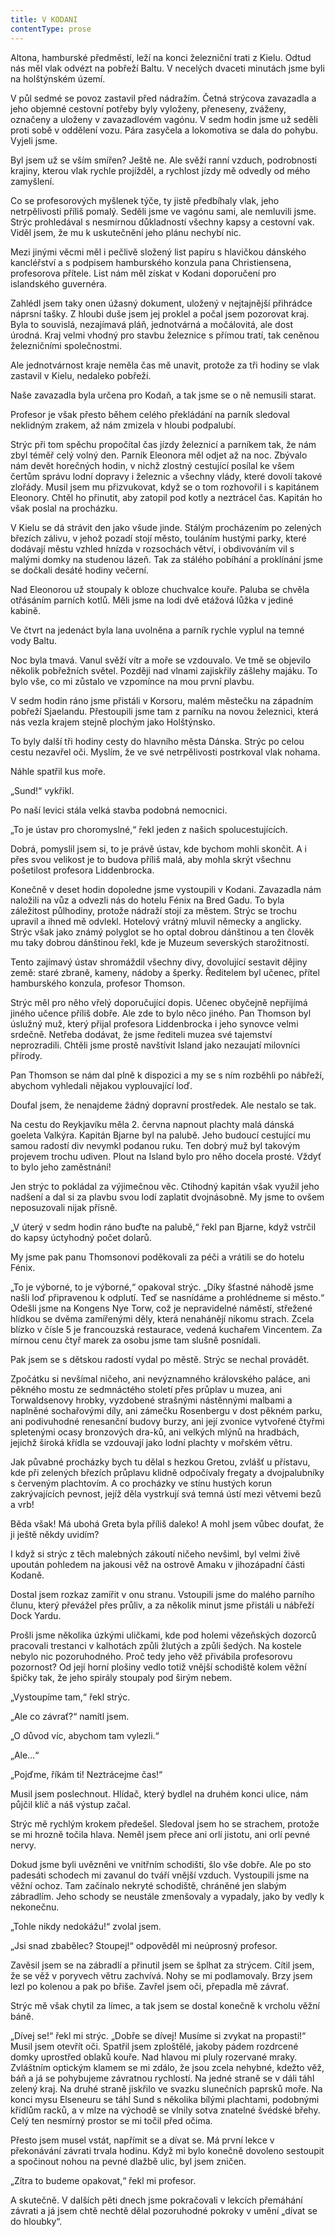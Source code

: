 ```yaml
---
title: V KODANI
contentType: prose
---
```


Altona, hamburské předměstí, leží na konci železniční trati z Kielu. Odtud nás měl vlak odvézt na pobřeží Baltu. V necelých dvaceti minutách jsme byli na holštýnském území.

V půl sedmé se povoz zastavil před nádražím. Četná strýcova zavazadla a jeho objemné cestovní potřeby byly vyloženy, přeneseny, zváženy, označeny a uloženy v zavazadlovém vagónu. V sedm hodin jsme už seděli proti sobě v oddělení vozu. Pára zasyčela a lokomotiva se dala do pohybu. Vyjeli jsme.

Byl jsem už se vším smířen? Ještě ne. Ale svěží ranní vzduch, podrobnosti krajiny, kterou vlak rychle projížděl, a rychlost jízdy mě odvedly od mého zamyšlení.

Co se profesorových myšlenek týče, ty jistě předbíhaly vlak, jeho netrpělivosti příliš pomalý. Seděli jsme ve vagónu sami, ale nemluvili jsme. Strýc prohledával s nesmírnou důkladností všechny kapsy a cestovní vak. Viděl jsem, že mu k uskutečnění jeho plánu nechybí nic.

Mezi jinými věcmi měl i pečlivě složený list papíru s hlavičkou dánského kancléřství a s podpisem hamburského konzula pana Christiensena, profesorova přítele. List nám měl získat v Kodani doporučení pro islandského guvernéra.

Zahlédl jsem taky onen úžasný dokument, uložený v nejtajnější přihrádce náprsní tašky. Z hloubi duše jsem jej proklel a počal jsem pozorovat kraj. Byla to souvislá, nezajímavá pláň, jednotvárná a močálovitá, ale dost úrodná. Kraj velmi vhodný pro stavbu železnice s přímou tratí, tak ceněnou železničními společnostmi.

Ale jednotvárnost kraje neměla čas mě unavit, protože za tři hodiny se vlak zastavil v Kielu, nedaleko pobřeží.

Naše zavazadla byla určena pro Kodaň, a tak jsme se o ně nemusili starat.

Profesor je však přesto během celého překládání na parník sledoval neklidným zrakem, až nám zmizela v hloubi podpalubí.

Strýc při tom spěchu propočítal čas jízdy železnicí a parníkem tak, že nám zbyl téměř celý volný den. Parník Eleonora měl odjet až na noc. Zbývalo nám devět horečných hodin, v nichž zlostný cestující posílal ke všem čertům správu lodní dopravy i železnic a všechny vlády, které dovolí takové zlořády. Musil jsem mu přizvukovat, když se o tom rozhovořil i s kapitánem Eleonory. Chtěl ho přinutit, aby zatopil pod kotly a neztrácel čas. Kapitán ho však poslal na procházku.

V Kielu se dá strávit den jako všude jinde. Stálým procházením po zelených březích zálivu, v jehož pozadí stojí město, touláním hustými parky, které dodávají městu vzhled hnízda v rozsochách větví, i obdivováním vil s malými domky na studenou lázeň. Tak za stálého pobíhání a proklínání jsme se dočkali desáté hodiny večerní.

Nad Eleonorou už stoupaly k obloze chuchvalce kouře. Paluba se chvěla otřásáním parních kotlů. Měli jsme na lodi dvě etážová lůžka v jediné kabině.

Ve čtvrt na jedenáct byla lana uvolněna a parník rychle vyplul na temné vody Baltu.

Noc byla tmavá. Vanul svěží vítr a moře se vzdouvalo. Ve tmě se objevilo několik pobřežních světel. Později nad vlnami zajiskřily zášlehy majáku. To bylo vše, co mi zůstalo ve vzpomínce na mou první plavbu.

V sedm hodin ráno jsme přistáli v Korsoru, malém městečku na západním pobřeží Sjaelandu. Přestoupili jsme tam z parníku na novou železnici, která nás vezla krajem stejně plochým jako Holštýnsko.

To byly další tři hodiny cesty do hlavního města Dánska. Strýc po celou cestu nezavřel oči. Myslím, že ve své netrpělivosti postrkoval vlak nohama.

Náhle spatřil kus moře.

„Sund!“ vykřikl.

Po naší levici stála velká stavba podobná nemocnici.

„To je ústav pro choromyslné,“ řekl jeden z našich spolucestujících.

Dobrá, pomyslil jsem si, to je právě ústav, kde bychom mohli skončit. A i přes svou velikost je to budova příliš malá, aby mohla skrýt všechnu pošetilost profesora Liddenbrocka.

Konečně v deset hodin dopoledne jsme vystoupili v Kodani. Zavazadla nám naložili na vůz a odvezli nás do hotelu Fénix na Bred Gadu. To byla záležitost půlhodiny, protože nádraží stojí za městem. Strýc se trochu upravil a ihned mě odvlekl. Hotelový vrátný mluvil německy a anglicky. Strýc však jako známý polyglot se ho optal dobrou dánštinou a ten člověk mu taky dobrou dánštinou řekl, kde je Muzeum severských starožitností.

Tento zajímavý ústav shromáždil všechny divy, dovolující sestavit dějiny země: staré zbraně, kameny, nádoby a šperky. Ředitelem byl učenec, přítel hamburského konzula, profesor Thomson.

Strýc měl pro něho vřelý doporučující dopis. Učenec obyčejně nepřijímá jiného učence příliš dobře. Ale zde to bylo něco jiného. Pan Thomson byl úslužný muž, který přijal profesora Liddenbrocka i jeho synovce velmi srdečně. Netřeba dodávat, že jsme řediteli muzea své tajemství neprozradili. Chtěli jsme prostě navštívit Island jako nezaujatí milovníci přírody.

Pan Thomson se nám dal plně k dispozici a my se s ním rozběhli po nábřeží, abychom vyhledali nějakou vyplouvající loď.

Doufal jsem, že nenajdeme žádný dopravní prostředek. Ale nestalo se tak.

Na cestu do Reykjavíku měla 2. června napnout plachty malá dánská goeleta Valkýra. Kapitán Bjarne byl na palubě. Jeho budoucí cestující mu samou radostí div nevymkl podanou ruku. Ten dobrý muž byl takovým projevem trochu udiven. Plout na Island bylo pro něho docela prosté. Vždyť to bylo jeho zaměstnání!

Jen strýc to pokládal za výjimečnou věc. Ctihodný kapitán však využil jeho nadšení a dal si za plavbu svou lodí zaplatit dvojnásobně. My jsme to ovšem neposuzovali nijak přísně.

„V úterý v sedm hodin ráno buďte na palubě,“ řekl pan Bjarne, když vstrčil do kapsy úctyhodný počet dolarů.

My jsme pak panu Thomsonovi poděkovali za péči a vrátili se do hotelu Fénix.

„To je výborné, to je výborné,“ opakoval strýc. „Díky šťastné náhodě jsme našli loď připravenou k odplutí. Teď se nasnídáme a prohlédneme si město.“ Odešli jsme na Kongens Nye Torw, což je nepravidelné náměstí, střežené hlídkou se dvěma zamířenými děly, která nenahánějí nikomu strach. Zcela blízko v čísle 5 je francouzská restaurace, vedená kuchařem Vincentem. Za mírnou cenu čtyř marek za osobu jsme tam slušně posnídali.

Pak jsem se s dětskou radostí vydal po městě. Strýc se nechal provádět.

Zpočátku si nevšímal ničeho, ani nevýznamného královského paláce, ani pěkného mostu ze sedmnáctého století přes průplav u muzea, ani Torwaldsenovy hrobky, vyzdobené strašnými nástěnnými malbami a naplněné sochařovými díly, ani zámečku Rosenbergu v dost pěkném parku, ani podivuhodné renesanční budovy burzy, ani její zvonice vytvořené čtyřmi spletenými ocasy bronzových dra-ků, ani velkých mlýnů na hradbách, jejichž široká křídla se vzdouvají jako lodní plachty v mořském větru.

Jak půvabné procházky bych tu dělal s hezkou Gretou, zvlášť u přístavu, kde při zelených březích průplavu klidně odpočívaly fregaty a dvojpalubníky s červeným plachtovím. A co procházky ve stínu hustých korun zakrývajících pevnost, jejíž děla vystrkují svá temná ústí mezi větvemi bezů a vrb!

Běda však! Má ubohá Greta byla příliš daleko! A mohl jsem vůbec doufat, že ji ještě někdy uvidím?

I když si strýc z těch malebných zákoutí ničeho nevšiml, byl velmi živě upoután pohledem na jakousi věž na ostrově Amaku v jihozápadní části Kodaně.

Dostal jsem rozkaz zamířit v onu stranu. Vstoupili jsme do malého parního člunu, který převážel přes průliv, a za několik minut jsme přistáli u nábřeží Dock Yardu.

Prošli jsme několika úzkými uličkami, kde pod holemi vězeňských dozorců pracovali trestanci v kalhotách způli žlutých a způli šedých. Na kostele nebylo nic pozoruhodného. Proč tedy jeho věž přivábila profesorovu pozornost? Od její horní plošiny vedlo totiž vnější schodiště kolem věžní špičky tak, že jeho spirály stoupaly pod širým nebem.

„Vystoupíme tam,“ řekl strýc.

„Ale co závrať?“ namítl jsem.

„O důvod víc, abychom tam vylezli.“

„Ale…“

„Pojďme, říkám ti! Neztrácejme čas!“

Musil jsem poslechnout. Hlídač, který bydlel na druhém konci ulice, nám půjčil klíč a náš výstup začal.

Strýc mě rychlým krokem předešel. Sledoval jsem ho se strachem, protože se mi hrozně točila hlava. Neměl jsem přece ani orlí jistotu, ani orlí pevné nervy.

Dokud jsme byli uvězněni ve vnitřním schodišti, šlo vše dobře. Ale po sto padesáti schodech mi zavanul do tváří vnější vzduch. Vystoupili jsme na věžní ochoz. Tam začínalo nekryté schodiště, chráněné jen slabým zábradlím. Jeho schody se neustále zmenšovaly a vypadaly, jako by vedly k nekonečnu.

„Tohle nikdy nedokážu!“ zvolal jsem.

„Jsi snad zbabělec? Stoupej!“ odpověděl mi neúprosný profesor.

Zavěsil jsem se na zábradlí a přinutil jsem se šplhat za strýcem. Cítil jsem, že se věž v poryvech větru zachvívá. Nohy se mi podlamovaly. Brzy jsem lezl po kolenou a pak po břiše. Zavřel jsem oči, přepadla mě závrať.

Strýc mě však chytil za límec, a tak jsem se dostal konečně k vrcholu věžní báně.

„Dívej se!“ řekl mi strýc. „Dobře se dívej! Musíme si zvykat na propasti!“ Musil jsem otevřít oči. Spatřil jsem zploštělé, jakoby pádem rozdrcené domky uprostřed oblaků kouře. Nad hlavou mi pluly rozervané mraky. Zvláštním optickým klamem se mi zdálo, že jsou zcela nehybné, kdežto věž, báň a já se pohybujeme závratnou rychlostí. Na jedné straně se v dáli táhl zelený kraj. Na druhé straně jiskřilo ve svazku slunečních paprsků moře. Na konci mysu Elseneuru se táhl Sund s několika bílými plachtami, podobnými křídlům racků, a v mlze na východě se vlnily sotva znatelné švédské břehy. Celý ten nesmírný prostor se mi točil před očima.

Přesto jsem musel vstát, napřímit se a dívat se. Má první lekce v překonávání závrati trvala hodinu. Když mi bylo konečně dovoleno sestoupit a spočinout nohou na pevné dlažbě ulic, byl jsem zničen.

„Zítra to budeme opakovat,“ řekl mi profesor.

A skutečně. V dalších pěti dnech jsme pokračovali v lekcích přemáhání závrati a já jsem chtě nechtě dělal pozoruhodné pokroky v umění „dívat se do hloubky“.
